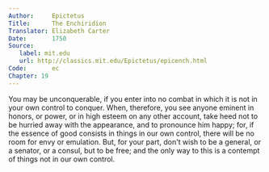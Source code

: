 ```yaml
---
Author:     Epictetus  
Title:      The Enchiridion  
Translator: Elizabeth Carter  
Date:       1750  
Source:
   label: mit.edu
   url: http://classics.mit.edu/Epictetus/epicench.html
Code:       ec  
Chapter: 19
---
```


You may be unconquerable, if you enter into no combat in which it is not in
your own control to conquer. When, therefore, you see anyone eminent in honors,
or power, or in high esteem on any other account, take heed not to be hurried
away with the appearance, and to pronounce him happy; for, if the essence of
good consists in things in our own control, there will be no room for envy or
emulation. But, for your part, don't wish to be a general, or a senator, or a
consul, but to be free; and the only way to this is a contempt of things not in
our own control.



